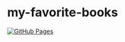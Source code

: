 # my-favorite-books

[![GitHub Pages](https://github.com/cutiepie-kitty-ada/my-favorite-books/actions/workflows/gh-deploy.yml/badge.svg)](https://github.com/cutiepie-kitty-ada/my-favorite-books/actions/workflows/gh-deploy.yml)
